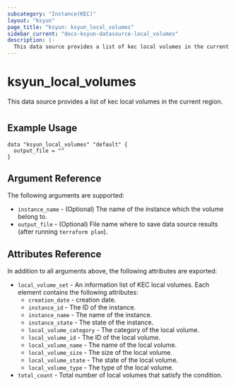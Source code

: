 ```yaml
---
subcategory: "Instance(KEC)"
layout: "ksyun"
page_title: "ksyun: ksyun_local_volumes"
sidebar_current: "docs-ksyun-datasource-local_volumes"
description: |-
  This data source provides a list of kec local volumes in the current region.
---
```


# ksyun_local_volumes

This data source provides a list of kec local volumes in the current region.

#

## Example Usage

```hcl
data "ksyun_local_volumes" "default" {
  output_file = ""
}
```

## Argument Reference

The following arguments are supported:

* `instance_name` - (Optional) The name of the instance which the volume belong to.
* `output_file` - (Optional) File name where to save data source results (after running `terraform plan`).

## Attributes Reference

In addition to all arguments above, the following attributes are exported:

* `local_volume_set` - An information list of KEC local volumes. Each element contains the following attributes:
  * `creation_date` - creation date.
  * `instance_id` - The ID of the instance.
  * `instance_name` - The name of the instance.
  * `instance_state` - The state of the instance.
  * `local_volume_category` - The category of the local volume.
  * `local_volume_id` - The ID of the local volume.
  * `local_volume_name` - The name of the local volume.
  * `local_volume_size` - The size of the local volume.
  * `local_volume_state` - The state of the local volume.
  * `local_volume_type` - The type of the local volume.
* `total_count` - Total number of local volumes that satisfy the condition.


